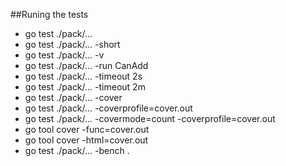 ##Runing the tests
- go test ./pack/...
- go test ./pack/... -short
- go test ./pack/... -v
- go test ./pack/... -run CanAdd
- go test ./pack/... -timeout 2s
- go test ./pack/... -timeout 2m
- go test ./pack/... -cover
- go test ./pack/... -coverprofile=cover.out
- go test ./pack/... -covermode=count -coverprofile=cover.out
- go tool cover -func=cover.out
- go tool cover -html=cover.out
- go test ./pack/... -bench .
